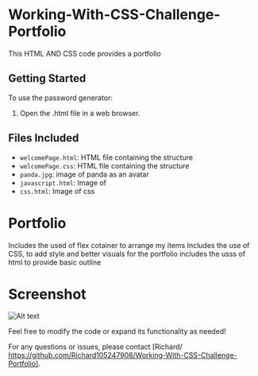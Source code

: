 # Working-With-CSS-Challenge-Portfolio


This HTML AND CSS code provides a portfolio
## Getting Started

To use the password generator:

1. Open the .html file in a web browser.


## Files Included

- `welcomePage.html`: HTML file containing the structure
- `welcomePage.css`: HTML file containing the structure
- `panda.jpg`: image of panda as an avatar
- `javascript.html`: Image of 
- `css.html`: Image of css 
## 

# Portfolio
Includes the used of flex cotainer to arrange my items
Includes the use of CSS, to add style and better visuals for the portfolio
includes the usss of html to provide basic outline
# Screenshot
![Alt text](<Screenshot 2024-01-30 164555.png>)

Feel free to modify the code or expand its functionality as needed!

For any questions or issues, please contact [Richard/ https://github.com/Richard105247908/Working-With-CSS-Challenge-Portfolio].